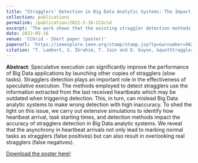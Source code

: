 ```yaml
---
title: "Stragglers' Detection in Big Data Analytic Systems: The Impact of Heartbeat Arrival"
collection: publications
permalink: /publication/2022-5-16-CCGrid
excerpt: 'The work shows that the existing straggler detection methods can mislead Big Data analytic systems to make wrong detection with high inaccuracy due to their reliance on an outdated information from the last received hearbeats.'
date: 2022-05-16
venue: 'CCGrid - Short paper (poster)'
paperurl: 'https://ieeexplore.ieee.org/stamp/stamp.jsp?tp=&arnumber=9826102&isnumber=9825913'
citation: "T. Lambert, S. Ibrahim, T. Jain and D. Guyon, &quotStragglers' Detection in Big Data Analytic Systems: The Impact of Heartbeat Arrival,&quot 2022 22nd IEEE International Symposium on Cluster, Cloud and Internet Computing (CCGrid), Taormina, Italy, 2022, pp. 747-751, doi: 10.1109/CCGrid54584.2022.00084."
---
```


**Abstract**: Speculative execution can significantly improve the performance of Big Data applications by launching other copies of stragglers (slow tasks). Stragglers detection plays an important role in the effectiveness of speculative execution. The methods employed to detect stragglers use the information extracted from the last received heartbeats which may be outdated when triggering detection. This, in turn, can mislead Big Data analytic systems to make wrong detection with high inaccuracy. To shed the light on this issue, we carry out extensive simulations to identify how heartbeat arrival, task starting times, and detection methods impact the accuracy of stragglers detection in Big Data analytic systems. We reveal that the asynchrony in heartbeat arrivals not only lead to marking normal tasks as stragglers (false positives) but can also result in overlooking real stragglers (false negatives).

<i class="fas fa-file-pdf"></i> [Download the poster here!](https://fcrlab.unime.it/ccgrid22/wp-content/uploads/2022/05/CCGrid2022_Poster_1.pdf)
